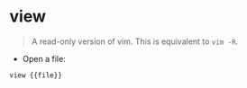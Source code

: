 # view

> A read-only version of vim.
> This is equivalent to `vim -R`.

- Open a file:

`view {{file}}`

